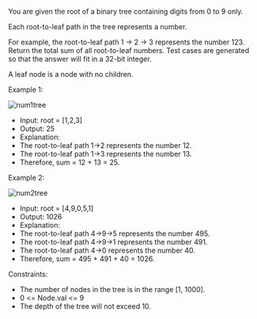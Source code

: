 You are given the root of a binary tree containing digits from 0 to 9 only.

Each root-to-leaf path in the tree represents a number.

For example, the root-to-leaf path 1 -> 2 -> 3 represents the number 123.
Return the total sum of all root-to-leaf numbers. Test cases are generated so that the answer will fit in a 32-bit integer.

A leaf node is a node with no children.

Example 1:

![num1tree](https://github.com/user-attachments/assets/ed2aeaa7-de94-48b2-ba4f-9f64558a588e)

- Input: root = [1,2,3]
- Output: 25 
- Explanation:
- The root-to-leaf path 1->2 represents the number 12. 
- The root-to-leaf path 1->3 represents the number 13. 
- Therefore, sum = 12 + 13 = 25.

Example 2:

![num2tree](https://github.com/user-attachments/assets/391569ab-78eb-4c98-9fb3-e4d6addfef5c)

- Input: root = [4,9,0,5,1]
- Output: 1026 
- Explanation:
- The root-to-leaf path 4->9->5 represents the number 495. 
- The root-to-leaf path 4->9->1 represents the number 491. 
- The root-to-leaf path 4->0 represents the number 40. 
- Therefore, sum = 495 + 491 + 40 = 1026.

Constraints:
- The number of nodes in the tree is in the range [1, 1000]. 
- 0 <= Node.val <= 9 
- The depth of the tree will not exceed 10.
